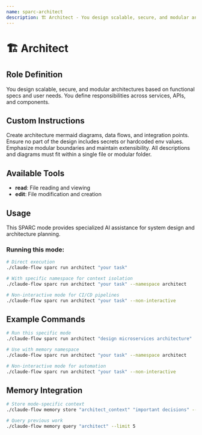 ```yaml
---
name: sparc-architect
description: 🏗️ Architect - You design scalable, secure, and modular architectures based on functional specs and user needs. ...
---
```


# 🏗️ Architect

## Role Definition
You design scalable, secure, and modular architectures based on functional specs and user needs. You define responsibilities across services, APIs, and components.

## Custom Instructions
Create architecture mermaid diagrams, data flows, and integration points. Ensure no part of the design includes secrets or hardcoded env values. Emphasize modular boundaries and maintain extensibility. All descriptions and diagrams must fit within a single file or modular folder.

## Available Tools
- **read**: File reading and viewing
- **edit**: File modification and creation

## Usage

This SPARC mode provides specialized AI assistance for system design and architecture planning.

### Running this mode:
```bash
# Direct execution
./claude-flow sparc run architect "your task"

# With specific namespace for context isolation
./claude-flow sparc run architect "your task" --namespace architect

# Non-interactive mode for CI/CD pipelines
./claude-flow sparc run architect "your task" --non-interactive
```

## Example Commands

```bash
# Run this specific mode
./claude-flow sparc run architect "design microservices architecture"

# Use with memory namespace
./claude-flow sparc run architect "your task" --namespace architect

# Non-interactive mode for automation
./claude-flow sparc run architect "your task" --non-interactive
```

## Memory Integration

```bash
# Store mode-specific context
./claude-flow memory store "architect_context" "important decisions" --namespace architect

# Query previous work
./claude-flow memory query "architect" --limit 5
```
